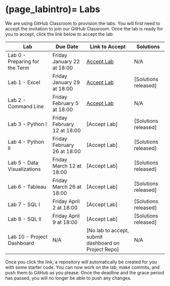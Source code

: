 (page_labintro)=
Labs
=======================

We are using GitHub Classroom to provision the labs. 
You will first need to accept the invitation to join our GitHub Classroom.
Once the lab is ready for you to accept, click the link below to accept the lab:

| Lab                         | Due Date                     | Link to Accept                                        | Solutions                                                               |
|-----------------------------|------------------------------|-------------------------------------------------------|-------------------------------------------------------------------------|
| Lab 0 - Preparing for the Term | Friday January 22 at 18:00 | [Accept Lab](https://classroom.github.com/a/0vMuOuZl) | N/A
| Lab 1 - Excel               | Friday January 29 at 18:00 | [Accept Lab](https://classroom.github.com/a/UynYznfO) | [Solutions released]            |
| Lab 2 - Command Line        | Friday February 5 at 18:00    | [Accept Lab](https://classroom.github.com/a/_MbwwHLF) | N/A                                                                     |
| Lab 3 - Python I            | Friday February 12 at 18:00   | [Accept Lab] | [Solutions released] |
| Lab 4 - Python II           | Friday February 26 at 18:00   | [Accept Lab] | [Solutions released] |
| Lab 5 - Data Visualizations | Friday March 12 at 18:00  | [Accept Lab]  | [Solutions released] |
| Lab 6 - Tableau             | Friday March 26 at 18:00  | [Accept Lab] | [Solutions released]                                                                    |
| Lab 7 - SQL I               | Friday April 2 at 18:00  | [Accept Lab] | [Solutions released]                                                                    |
| Lab 8 - SQL II              | Friday April 9 at 18:00   | [Accept Lab] | [Solutions released]                                                                   |
| Lab 10 - Project Dashboard  | N/A                          | [No lab to accept, submit dashboard on Project Repo]    | N/A                                                                    |

Once you click the link, a repository will automatically be created for you with some starter code.
You can now work on the lab, make commits, and push them to GitHub as you please. 
Once the deadline and the grace period has passed, you will no longer be able to push any changes.
